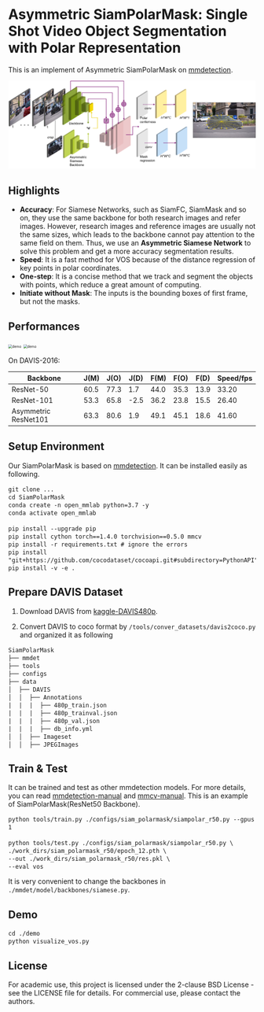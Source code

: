 # Asymmetric SiamPolarMask: Single Shot Video Object Segmentation with Polar Representation

This is an implement of Asymmetric SiamPolarMask on [mmdetection](https://github.com/open-mmlab/mmdetection). 

![siam_polarmask_pipeline](./imgs/siam_polarmask_pipeline.png)

## Highlights

- **Accuracy**: For Siamese Networks, such as SiamFC, SiamMask and so on, they use the same backbone for both research images and refer images. However, research images and reference images are usually not the same sizes, which leads to the backbone cannot pay attention to the same field on them. Thus, we use an **Asymmetric Siamese Network** to solve this problem and get a more accuracy segmentation results. 
- **Speed**: It is a fast method for VOS because of the distance regression of key points in polar coordinates.
- **One-step**: It is a concise method that we track and segment the objects with points, which reduce a great amount of computing. 
- **Initiate without Mask**: The inputs is the bounding boxes of first frame, but not the masks. 

## Performances

<img src="./imgs/car.gif" alt="demo" style="zoom:50%;" />

<img src="./imgs/bear.gif" alt="demo" style="zoom:50%;" />

On DAVIS-2016: 

| Backbone             | J(M) | J(O) | J(D) | F(M) | F(O) | F(D) | Speed/fps |
| -------------------- | ---- | ---- | ---- | ---- | ---- | ---- | --------- |
| ResNet-50            | 60.5 | 77.3 | 1.7  | 44.0 | 35.3 | 13.9 | 33.20     |
| ResNet-101           | 53.3 | 65.8 | -2.5 | 36.2 | 23.8 | 15.5 | 26.40     |
| Asymmetric ResNet101 | 63.3 | 80.6 | 1.9  | 49.1 | 45.1 | 18.6 | 41.60     |

## Setup Environment

Our SiamPolarMask is based on [mmdetection](https://github.com/open-mmlab/mmdetection). It can be installed easily as following. 

```shell
git clone ...
cd SiamPolarMask
conda create -n open_mmlab python=3.7 -y
conda activate open_mmlab

pip install --upgrade pip
pip install cython torch==1.4.0 torchvision==0.5.0 mmcv
pip install -r requirements.txt # ignore the errors
pip install "git+https://github.com/cocodataset/cocoapi.git#subdirectory=PythonAPI"
pip install -v -e . 
```

## Prepare DAVIS Dataset

1. Download DAVIS from [kaggle-DAVIS480p](https://www.kaggle.com/mrjb166/davis480p).

2. Convert DAVIS to coco format by `/tools/conver_datasets/davis2coco.py` and organized it as following

```shell
SiamPolarMask
├── mmdet
├── tools
├── configs
├── data
│  ├── DAVIS
│  │  ├── Annotations
|  |  |  ├── 480p_train.json
|  |  |  ├── 480p_trainval.json
|  |  |  ├── 480p_val.json
|  |  |  ├── db_info.yml
│  │  ├── Imageset
│  │  ├── JPEGImages
```

## Train & Test

It can be trained and test as other mmdetection models. For more details, you can read [mmdetection-manual](https://mmdetection.readthedocs.io/en/latest/INSTALL.html) and [mmcv-manual](https://mmcv.readthedocs.io/en/latest/image.html). This is an example of SiamPolarMask(ResNet50 Backbone). 

```shell
python tools/train.py ./configs/siam_polarmask/siampolar_r50.py --gpus 1

python tools/test.py ./configs/siam_polarmask/siampolar_r50.py \
./work_dirs/siam_polarmask_r50/epoch_12.pth \
--out ./work_dirs/siam_polarmask_r50/res.pkl \
--eval vos
```

It is very convenient to change the backbones in `./mmdet/model/backbones/siamese.py`.

## Demo

```
cd ./demo
python visualize_vos.py
```

## License

For academic use, this project is licensed under the 2-clause BSD License - see the LICENSE file for details. For commercial use, please contact the authors. 
